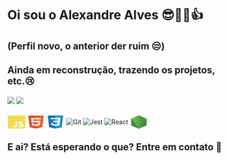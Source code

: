 <div align="left">  
  <h1>Oi sou o Alexandre Alves 😎👨‍💻👍</h1>  
  <h2>(Perfil novo, o anterior der ruim 😒)</h2>  
  <h2>Ainda em reconstrução, trazendo os projetos, etc.😢</h2>
</div>

###

<div align="left
  <a href="https://github.com/alexandre0805">
  <img height="180em" src="https://github-readme-stats.vercel.app/api?username=alexandre0805&show_icons=true&theme=tokyonight&include_all_commits=true&count_private=true"/>
  <img height="180em" src="https://github-readme-stats.vercel.app/api/top-langs/?username=alexandre0805&layout=compact&langs_count=6&theme=tokyonight"/>
</div>

###

<div align="left">
  <img align="center" alt="Js" height="30" width="40" src="https://raw.githubusercontent.com/devicons/devicon/master/icons/javascript/javascript-plain.svg">
  <img align="center" alt="HTML" height="30" width="40" src="https://raw.githubusercontent.com/devicons/devicon/master/icons/html5/html5-original.svg">
  <img align="center" alt="CSS" height="30" width="40" src="https://raw.githubusercontent.com/devicons/devicon/master/icons/css3/css3-original.svg">
  <img align="center" alt="Git" height="30" width="40" src="https://cdn.jsdelivr.net/gh/devicons/devicon@latest/icons/git/git-original.svg">
  <img align="center" alt="Jest" height="30" width="40" src="https://cdn.jsdelivr.net/gh/devicons/devicon@latest/icons/jest/jest-plain.svg">
  <img align="center" alt="React" height="30" width="40" src="https://cdn.jsdelivr.net/gh/devicons/devicon/icons/react/react-original.svg">
  <img align="center" alt="Node JS" height="30" width="40" src="https://raw.githubusercontent.com/devicons/devicon/master/icons/nodejs/nodejs-original.svg">  
</div>


###
<h2>E ai? Está esperando o que? Entre em contato 📲</h2>
